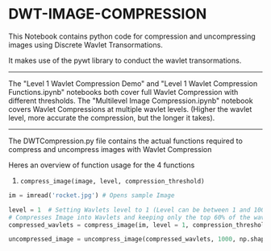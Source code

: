 # DWT-IMAGE-COMPRESSION


This Notebook contains python code for compression and uncompressing images using Discrete Wavlet Transormations.

It makes use of the pywt library to conduct the wavlet transormations. 

-----------------------------------------------

The "Level 1 Wavlet Compression Demo" and "Level 1 Wavlet Compression Functions.ipynb" notebooks both cover full Wavlet Compression with different thresholds. The "Multilevel Image Compression.ipynb" notebook covers Wavlet Compressions at multiple wavlet levels. (Higher the wavlet level, more accurate the compression, but the longer it takes).

-----------------------------------------------

The DWTCompression.py file contains the actual functions required to compress and uncompress images with Wavlet Compression

Heres an overview of function usage for the 4 functions

1. ```compress_image(image, level, compression_threshold)```

```python
im = imread('rocket.jpg') # Opens sample Image

level = 1  # Setting Wavlets level to 1 (Level can be between 1 and 1000; The higher the level the less the compression loss)
# Compresses Image into Wavlets and keeping only the top 60% of the wavlet coefficients
compressed_wavlets = compress_image(im, level = 1, compression_threshold = 0.60) 

uncompressed_image = uncompress_image(compressed_wavlets, 1000, np.shape(im)[:2] )
```
